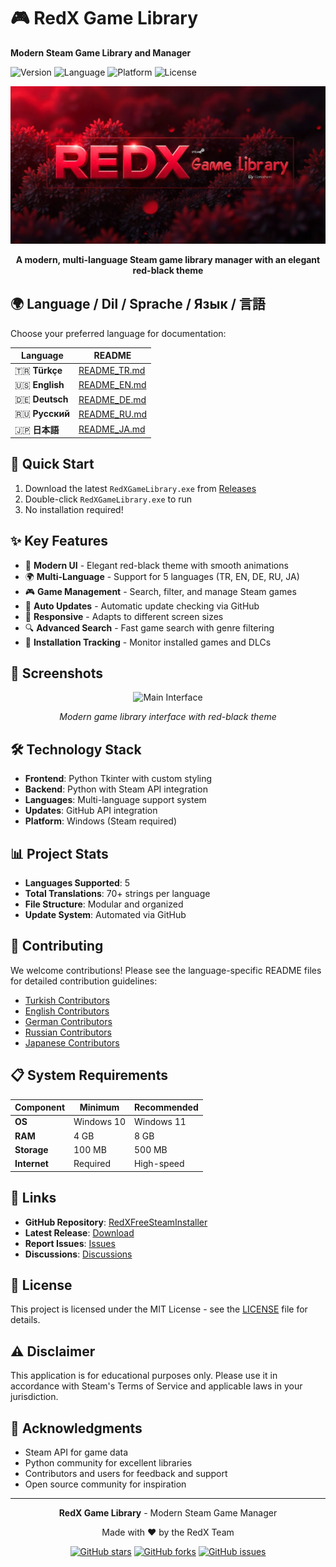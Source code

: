 # 🎮 RedX Game Library

**Modern Steam Game Library and Manager**

![Version](https://img.shields.io/badge/version-v1.6-red)
![Language](https://img.shields.io/badge/language-Python-blue)
![Platform](https://img.shields.io/badge/platform-Windows-lightgrey)
![License](https://img.shields.io/badge/license-MIT-green)

<div align="center">
  <img src="banner.png" alt="RedX Game Library" width="800">
  
  **A modern, multi-language Steam game library manager with an elegant red-black theme**
</div>

## 🌍 Language / Dil / Sprache / Язык / 言語

Choose your preferred language for documentation:

| Language | README |
|----------|--------|
| 🇹🇷 **Türkçe** | [README_TR.md](README_TR.md) |
| 🇺🇸 **English** | [README_EN.md](README_EN.md) |
| 🇩🇪 **Deutsch** | [README_DE.md](README_DE.md) |
| 🇷🇺 **Русский** | [README_RU.md](README_RU.md) |
| 🇯🇵 **日本語** | [README_JA.md](README_JA.md) |

## 🚀 Quick Start

1. Download the latest `RedXGameLibrary.exe` from [Releases](https://github.com/Scriptez1/RedXFreeSteamInstaller/releases/latest)
2. Double-click `RedXGameLibrary.exe` to run
3. No installation required!

## ✨ Key Features

- 🎨 **Modern UI** - Elegant red-black theme with smooth animations
- 🌍 **Multi-Language** - Support for 5 languages (TR, EN, DE, RU, JA)
- 🎮 **Game Management** - Search, filter, and manage Steam games
- 🔧 **Auto Updates** - Automatic update checking via GitHub
- 📱 **Responsive** - Adapts to different screen sizes
- 🔍 **Advanced Search** - Fast game search with genre filtering
- 💾 **Installation Tracking** - Monitor installed games and DLCs

## 📸 Screenshots

<div align="center">
  <img src="https://github.com/user-attachments/assets/e0075560-0eb2-4a4e-9b6b-853f599bf920" alt="Main Interface">
  <p><em>Modern game library interface with red-black theme</em></p>
</div>

## 🛠️ Technology Stack

- **Frontend**: Python Tkinter with custom styling
- **Backend**: Python with Steam API integration
- **Languages**: Multi-language support system
- **Updates**: GitHub API integration
- **Platform**: Windows (Steam required)

## 📊 Project Stats

- **Languages Supported**: 5
- **Total Translations**: 70+ strings per language
- **File Structure**: Modular and organized
- **Update System**: Automated via GitHub

## 🤝 Contributing

We welcome contributions! Please see the language-specific README files for detailed contribution guidelines:

- [Turkish Contributors](README_TR.md#-katkıda-bulunma)
- [English Contributors](README_EN.md#-contributing)
- [German Contributors](README_DE.md#-mitwirken)
- [Russian Contributors](README_RU.md#-участие-в-разработке)
- [Japanese Contributors](README_JA.md#-貢献)

## 📋 System Requirements

| Component | Minimum | Recommended |
|-----------|---------|-------------|
| **OS** | Windows 10 | Windows 11 |
| **RAM** | 4 GB | 8 GB |
| **Storage** | 100 MB | 500 MB |
| **Internet** | Required | High-speed |

## 🔗 Links

- **GitHub Repository**: [RedXFreeSteamInstaller](https://github.com/Scriptez1/RedXFreeSteamInstaller)
- **Latest Release**: [Download](https://github.com/Scriptez1/RedXFreeSteamInstaller/releases/latest)
- **Report Issues**: [Issues](https://github.com/Scriptez1/RedXFreeSteamInstaller/issues)
- **Discussions**: [Discussions](https://github.com/Scriptez1/RedXFreeSteamInstaller/discussions)

## 📄 License

This project is licensed under the MIT License - see the [LICENSE](LICENSE) file for details.

## ⚠️ Disclaimer

This application is for educational purposes only. Please use it in accordance with Steam's Terms of Service and applicable laws in your jurisdiction.

## 🙏 Acknowledgments

- Steam API for game data
- Python community for excellent libraries
- Contributors and users for feedback and support
- Open source community for inspiration

---

<div align="center">
  <p><strong>RedX Game Library</strong> - Modern Steam Game Manager</p>
  <p>Made with ❤️ by the RedX Team</p>
  
  [![GitHub stars](https://img.shields.io/github/stars/Scriptez1/RedXFreeSteamInstaller?style=social)](https://github.com/Scriptez1/RedXFreeSteamInstaller/stargazers)
  [![GitHub forks](https://img.shields.io/github/forks/Scriptez1/RedXFreeSteamInstaller?style=social)](https://github.com/Scriptez1/RedXFreeSteamInstaller/network/members)
  [![GitHub issues](https://img.shields.io/github/issues/Scriptez1/RedXFreeSteamInstaller)](https://github.com/Scriptez1/RedXFreeSteamInstaller/issues)

</div>





